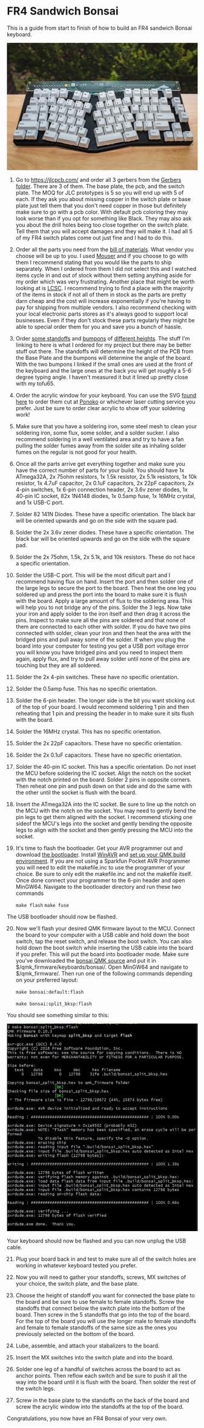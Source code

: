# FR4 Sandwich Bonsai

This is a guide from start to finish of how to build an FR4 sandwich Bonsai keyboard.

![](./pics/pic1.jpg)

1. Go to https://jlcpcb.com/ and order all 3 gerbers from the [Gerbers folder](https://github.com/Retne01/Bonsai/tree/master/Gerbers).  There are 3 of them.  The base plate, the pcb, and the switch plate.  The MOQ for JLC prototypes is 5 so you will end up with 5 of each.  If they ask you about missing copper in the switch plate or base plate just tell them that you don't need copper in those but definitely make sure to go with a pcb color.  With default pcb coloring they may look worse than if you opt for something like Black.  They may also ask you about the drill holes being too close together on the switch plate.  Tell them that you will accept damages and they will make it.  I had all 5 of my FR4 switch plates come out just fine and I had to do this.

2. Order all the parts you need from the [bill of materials](https://octopart.com/bom-tool/dQECSo9X).  What vendor you choose will be up to you.  I used [Mouser](https://www.mouser.com/) and if you choose to go with them I recommend stating that you would like the parts to ship separately.  When I ordered from them I did not select this and I watched items cycle in and out of stock without them setting anything aside for my order which was very frustrating.  Another place that might be worth looking at is [LCSC](https://lcsc.com/).  I recommend trying to find a place with the majority of the items in stock if not all of them in stock as the parts are pretty darn cheap and the cost will increase exponentially if you're having to pay for shipping from multiple vendors.  I also recommend checking with your local electronic parts stores as it's always good to support local businesses.  Even if they don't stock these parts regularly they might be able to special order them for you and save you a bunch of hassle.

3. Order [some standoffs](https://www.amazon.com/gp/product/B07B9X1KY6/) and [bumpons](https://www.amazon.com/gp/product/B06XCGM8JT/) of [different heights](https://www.amazon.com/gp/product/B07KGKZFQN/).  The stuff I'm linking to here is what I ordered for my project but there may be better stuff out there.  The standoffs will determine the height of the PCB from the Base Plate and the bumpons will determine the angle of the board.  With the two bumpons I linked if the small ones are used at the front of the keyboard and the large ones at the back you will get roughly a 5-6 degree typing angle.  I haven't measured it but it lined up pretty close with my tofu65.

4. Order the acrylic window for your keyboard.  You can use the SVG [found here](https://github.com/Retne01/Bonsai/tree/master/Acrylic%20Top) to order them cut at [Ponoko](https://www.ponoko.com/) or whichever laser cutting service you prefer.  Just be sure to order clear acrylic to show off your soldering work!

5. Make sure that you have a soldering iron, some steel mesh to clean your soldering iron, some flux, some solder, and a solder sucker.  I also recommend soldering in a well ventilated area and try to have a fan pulling the solder fumes away from the solder site as inhaling solder fumes on the regular is not good for your health.

6. Once all the parts arrive get everything together and make sure you have the correct number of parts for your build.  You should have 1x ATmega32A, 2x 75ohm resistors, 1x 1.5k resistor, 2x 5.1k resistors, 1x 10k resistor, 1x 4.7uF capacitor, 2x 0.1uF capacitors, 2x 22pF capacitors, 2x 4-pin switches, 1x 6-pin connection header, 2x 3.6v zener diodes, 1x 40-pin IC socket, 82x 1N4148 diodes, 1x 0.5amp fuse, 1x 16MHz crystal, and 1x USB-C port.

7. Solder 82 141N Diodes.  These have a specific orientation.  The black bar will be oriented upwards and go on the side with the square pad.

8. Solder the 2x 3.6v zener diodes.  These have a specific orientation.  The black bar will be oriented upwards and go on the side with the square pad.

9. Solder the 2x 75ohm, 1.5k, 2x 5.1k, and 10k resistors.  These do not hace a specific orientation.

10. Solder the USB-C port.  This will be the most dificult part and I recommend having flux on hand.  Insert the port and then solder one of the large legs to secure the port to the board.  Then heat the one leg you soldered up and press the port into the board to make sure it is flush with the board.  Apply a large amount of flux to the soldering area.  This will help you to not bridge any of the pins.  Solder the 3 legs.  Now take your iron and apply solder to the iron itself and then drag it across the pins.  Inspect to make sure all the pins are soldered and that none of them are connected to each other with solder.  If you do have two pins connected with solder, clean your iron and then heat the area with the bridged pins and pull away some of the solder.  If when you plug the board into your computer for testing you get a USB port voltage error you will know you have bridged pins and you need to inspect them again, apply flux, and try to pull away solder until none of the pins are touching but they are all soldered.

11. Solder the 2x 4-pin switches.  These have no specific orientation.

12. Solder the 0.5amp fuse.  This has no specific orientation.

13. Solder the 6-pin header.  The longer side is the bit you want sticking out of the top of your board.  I would recommend soldering 1 pin and then reheating that 1 pin and pressing the header in to make sure it sits flush with the board.

14. Solder the 16MHz crystal.  This has no specific orientation.

15. Solder the 2x 22pF capacitors.  These have no specific orientation.

16. Solder the 2x 0.1uF capacitors.  These have no specific orientation.

17. Solder the 40-pin IC socket.  This has a specific orientation.  Do not inset the MCU before soldering the IC socket.  Align the notch on the socket with the notch printed on the board.  Solder 2 pins in opposite corners.  Then reheat one pin and push down on that side and do the same with the other until the socket is flush with the board.

18. Insert the ATmega32A into the IC socket.  Be sure to line up the notch on the MCU with the notch on the socket.  You may need to gently bend the pin legs to get them aligned with the socket.  I recommend sticking one sideof the MCU's legs into the socket and gently bending the opposite legs to align with the socket and then gently pressing the MCU into the socket.

19. It's time to flash the bootloader.  Get your AVR programmer out and download [the bootloader](https://github.com/Retne01/Bonsai/tree/master/Bootloader).  Install [WinAVR](http://winavr.sourceforge.net/) and [set up your QMK build environment](https://beta.docs.qmk.fm/tutorial/newbs_getting_started).  If you are not using a Sparkfun Pocket AVR Programmer you will need to edit the makefile.inc to use the programmer of your choice.  Be sure to only edit the makefile.inc and not the makefile itself.  Once done connect your programmer to the 6-pin header and open MinGW64.  Navigate to the bootloader directory and run these two commands

	```make flash```
	```make fuse```

The USB bootloader should now be flashed.

20. Now we'll flash your desired QMK firmware layout to the MCU.  Connect the board to your computer with a USB cable and hold down the boot switch, tap the reset switch, and release the boot switch.  You can also hold down the boot switch while inserting the USB cable into the board if you prefer.  This will put the board into bootloader mode.  Make sure you've downloaded the [bonsai QMK source](https://github.com/Retne01/Bonsai/tree/master/QMK) and put it in $/qmk_firmware/keyboards/bonsai/.  Open MinGW64 and navigate to $/qmk_firmware/.  Then run one of the following commands depending on your preferred layout:

	```make bonsai:default:flash```
	
	```make bonsai:split_bksp:flash```

You should see something similar to this:

![](./pics/qmkflash.jpg)

Your keyboard should now be flashed and you can now unplug the USB cable.

21. Plug your board back in and test to make sure all of the switch holes are working in whatever keyboard tested you prefer.

22. Now you will need to gather your standoffs, screws, MX switches of your choice, the switch plate, and the base plate.

23. Choose the height of standoff you want for connected the base plate to the board and be sure to use female to female standoffs.  Screw the standoffs that connect below the switch plate into the bottom of the board.  Then screw in the 5 standoffs that go into the top of the board.  For the top of the board you will use the longer male to female standoffs and female to female standoffs of the same size as the ones you previously selected on the bottom of the board.

24. Lube, assemble, and attach your stabalizers to the board.

25. Insert the MX switches into the switch plate and into the board.

26. Solder one leg of a handful of switches across the board to act as anchor points.  Then reflow each switch and be sure to push it all the way into the board until it is flush with the board.  Then solder the rest of the switch legs.

27. Screw in the base plate to the standoffs on the back of the board and screw the acrylic window into the standoffs at the top of the board.

Congratulations, you now have an FR4 Bonsai of your very own.